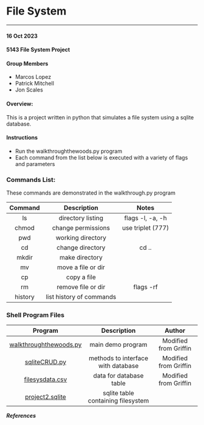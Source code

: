 # File System
---

#### 16 Oct 2023
#### 5143 File System Project 

#### Group Members

- Marcos Lopez
- Patrick Mitchell
- Jon Scales

#### Overview:
This is a project written in python that simulates a file system using a sqlite database. 


#### Instructions

- Run the walkthroughthewoods.py program
- Each command from the list below is executed with a variety of flags and parameters
                                     

### Commands List: ###
These commands are demonstrated in the walkthrough.py program

| Command |    Description    | Notes |
| :-----: | :---------------: |  :---: |
|   ls    | directory listing | flags -l, -a, -h   |
| chmod | change permissions | use triplet (777) |
|   pwd   | working directory |         |
|  cd  |     change directory  |cd ..   |
| mkdir | make directory  |   |
| mv |  move a file or dir |  |
| cp | copy a file |     |
| rm | remove file or dir  |  flags -rf  |
| history | list history of commands  |    |


### Shell Program Files ###
| Program | Description | Author |
| :-----: | :---------: | :----: |
| [walkthroughthewoods.py](https://github.com/jonscales/5143-opsys-102/blob/main/Assignments/P02/walkthroughthewoods.py) | main demo program | Modified from Griffin | 
| [sqliteCRUD.py](https://github.com/jonscales/5143-opsys-102/blob/main/Assignments/P02/sqliteCRUD.py) | methods to interface with database| Modified from Griffin  |
| [filesysdata.csv](https://github.com/jonscales/5143-opsys-102/blob/main/Assignments/P02/filesysdata.csv) | data for database table| Modified from Griffin |
| [project2.sqlite](https://github.com/jonscales/5143-opsys-102/blob/main/Assignments/P02/project2.sqlite) | sqlite table containing filesystem |  |
 

***References***

